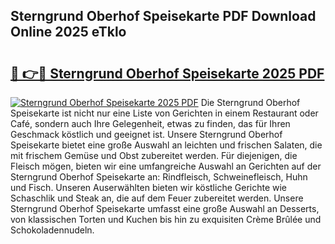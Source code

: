 ## Sterngrund Oberhof Speisekarte PDF Download Online 2025 eTklo

# <h2><a href="http://gcb06q9.nevu.top/?p=Sterngrund+Oberhof+Speisekarte">🔗 👉🔴 Sterngrund Oberhof Speisekarte 2025 PDF</a></h2>

[![Sterngrund Oberhof Speisekarte 2025 PDF](https://i.imgur.com/dBaPXMq.png)](http://gcb06q9.nevu.top/?p=Sterngrund+Oberhof+Speisekarte)
Die Sterngrund Oberhof Speisekarte ist nicht nur eine Liste von Gerichten in einem Restaurant oder Café, sondern auch Ihre Gelegenheit, etwas zu finden, das für Ihren Geschmack köstlich und geeignet ist. Unsere Sterngrund Oberhof Speisekarte bietet eine große Auswahl an leichten und frischen Salaten, die mit frischem Gemüse und Obst zubereitet werden. Für diejenigen, die Fleisch mögen, bieten wir eine umfangreiche Auswahl an Gerichten auf der Sterngrund Oberhof Speisekarte an: Rindfleisch, Schweinefleisch, Huhn und Fisch. Unseren Auserwählten bieten wir köstliche Gerichte wie Schaschlik und Steak an, die auf dem Feuer zubereitet werden. Unsere Sterngrund Oberhof Speisekarte umfasst eine große Auswahl an Desserts, von klassischen Torten und Kuchen bis hin zu exquisiten Crème Brûlée und Schokoladennudeln.
